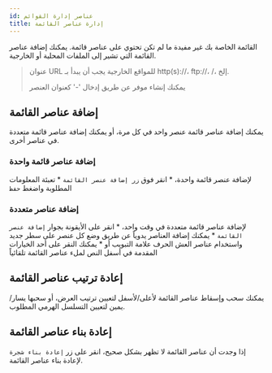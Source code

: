 ```yaml
---
id: عناصر إدارة القوائم
title: إدارة عناصر القائمة
---
```


القائمة الخاصة بك غير مفيدة ما لم تكن تحتوي على عناصر قائمة. يمكنك إضافة عناصر القائمة التي تشير إلى الملفات المحلية أو الخارجية.

> عنوان URL للمواقع الخارجية يجب أن يبدأ بـ http(s)://، ftp://، /، إلخ.
> 
> يمكنك إنشاء موفر عن طريق إدخال '-' كعنوان العنصر

## إضافة عناصر القائمة

يمكنك إضافة عناصر قائمة عنصر واحد في كل مرة، أو يمكنك إضافة عناصر قائمة متعددة في عناصر أخرى.

### إضافة عناصر قائمة واحدة

لإضافة عنصر قائمة واحدة، * انقر فوق `زر إضافة عنصر القائمة` * تعبئة المعلومات المطلوبة واضغط `حفظ`

### إضافة عناصر متعددة

لإضافة عناصر قائمة متعددة في وقت واحد، * انقر على الأيقونة بجوار `إضافة عنصر القائمة` * يمكنك إضافة العناصر يدوياً عن طريق وضع كل عنصر على سطر جديد واستخدام عناصر العش الحرف علامة التبويب أو * يمكنك النقر على أحد الخيارات المقدمة في أسفل النص لملء عناصر القائمة تلقائياً

## إعادة ترتيب عناصر القائمة

يمكنك سحب وإسقاط عناصر القائمة لأعلى/لأسفل لتعيين ترتيب العرض، أو سحبها يسار/يمين لتعيين التسلسل الهرمي المطلوب.

## إعادة بناء عناصر القائمة

إذا وجدت أن عناصر القائمة لا تظهر بشكل صحيح، انقر على زر `إعادة بناء شجرة` لإعادة بناء عناصر القائمة.